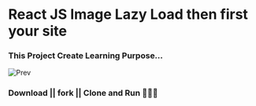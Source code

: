 # React JS Image Lazy Load then first your site

### This Project Create Learning Purpose...


<img src="https://access.imgdownloader.com/original_20220417154652733072/imgdownloader.com-20220417154654692632.gif" alt="Prev"/>



### Download || fork || Clone and Run 🤘😊🤘 
